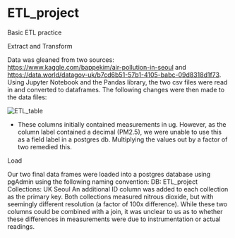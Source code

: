 # ETL_project
Basic ETL practice

Extract and Transform

Data was gleaned from two sources: https://www.kaggle.com/bappekim/air-pollution-in-seoul and https://data.world/datagov-uk/b7cd6b51-57b1-4105-babc-09d8318d1f73. Using Jupyter Notebook and the Pandas library, the two csv files were read in and converted to dataframes. The following changes were then made to the data files:

![ETL_table](https://user-images.githubusercontent.com/58399638/80284823-d7423400-86ee-11ea-9d9f-cb0e3d477f34.PNG)

* These columns initially contained measurements in ug.  However, as the column label contained a decimal (PM2.5), we were unable to use this as a field label in a postgres db.  Multiplying the values out by a factor of two remedied this.

Load

Our two final data frames were loaded into a postgres database using pgAdmin using the following naming convention:
	DB: ETL_project
		Collections:	UK
				Seoul
An additional ID column was added to each collection as the primary key.  Both collections measured nitrous dioxide, but with seemingly different resolution (a factor of 100x difference).  While these two columns could be combined with a join, it was unclear to us as to whether these differences in measurements were due to instrumentation or actual readings.
